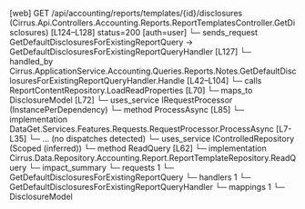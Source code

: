 [web] GET /api/accounting/reports/templates/{id}/disclosures  (Cirrus.Api.Controllers.Accounting.Reports.ReportTemplatesController.GetDisclosures)  [L124–L128] status=200 [auth=user]
  └─ sends_request GetDefaultDisclosuresForExistingReportQuery -> GetDefaultDisclosuresForExistingReportQueryHandler [L127]
    └─ handled_by Cirrus.ApplicationService.Accounting.Queries.Reports.Notes.GetDefaultDisclosuresForExistingReportQueryHandler.Handle [L42–L104]
      └─ calls ReportContentRepository.LoadReadProperties [L70]
      └─ maps_to DisclosureModel [L72]
      └─ uses_service IRequestProcessor (InstancePerDependency)
        └─ method ProcessAsync [L85]
          └─ implementation DataGet.Services.Features.Requests.RequestProcessor.ProcessAsync [L7-L35]
            └─ ... (no dispatches detected)
      └─ uses_service IControlledRepository<ReportTemplate> (Scoped (inferred))
        └─ method ReadQuery [L62]
          └─ implementation Cirrus.Data.Repository.Accounting.Report.ReportTemplateRepository.ReadQuery
  └─ impact_summary
    └─ requests 1
      └─ GetDefaultDisclosuresForExistingReportQuery
    └─ handlers 1
      └─ GetDefaultDisclosuresForExistingReportQueryHandler
    └─ mappings 1
      └─ DisclosureModel

